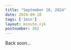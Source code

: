 ```yaml
---
title: "September 18, 2024"
date: 2024-09-18
tags: ['1min']
layout: minute.njk
postnumber: 262
---	
```

Back soon...